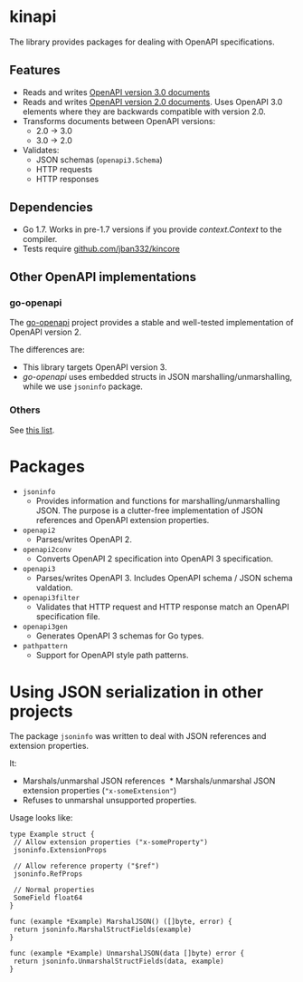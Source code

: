 # kinapi
The library provides packages for dealing with OpenAPI specifications.

## Features
  * Reads and writes [OpenAPI version 3.0 documents](https://github.com/OAI/OpenAPI-Specification/blob/OpenAPI.next/README.md)
  * Reads and writes [OpenAPI version 2.0 documents](https://github.com/OAI/OpenAPI-Specification/blob/master/versions/2.0.md). Uses OpenAPI 3.0 elements where they are backwards compatible with version 2.0.
  * Transforms documents between OpenAPI versions:
    * 2.0 -> 3.0
    * 3.0 -> 2.0
  * Validates:
    * JSON schemas (`openapi3.Schema`)
    * HTTP requests
    * HTTP responses

## Dependencies
  * Go 1.7. Works in pre-1.7 versions if you provide _context.Context_ to the compiler.
  * Tests require [github.com/jban332/kincore](github.com/jban332/kincore)

## Other OpenAPI  implementations
### go-openapi
The [go-openapi](https://github.com/go-openapi) project provides a stable and well-tested implementation of OpenAPI version 2.

The differences are:
  * This library targets OpenAPI version 3.
  * _go-openapi_ uses embedded structs in JSON marshalling/unmarshalling, while we use `jsoninfo` package.

### Others
See [this list](https://github.com/OAI/OpenAPI-Specification/blob/OpenAPI.next/IMPLEMENTATIONS.md).

# Packages
  * `jsoninfo`
    * Provides information and functions for marshalling/unmarshalling JSON. The purpose is a clutter-free implementation of JSON references and OpenAPI extension properties.
  * `openapi2` 
    * Parses/writes OpenAPI 2.
  * `openapi2conv`
    * Converts OpenAPI 2 specification into OpenAPI 3 specification.
  * `openapi3`
    * Parses/writes OpenAPI 3. Includes OpenAPI schema / JSON schema valdation.
  * `openapi3filter`
    * Validates that HTTP request and HTTP response match an OpenAPI specification file.
  * `openapi3gen` 
    * Generates OpenAPI 3 schemas for Go types.
  * `pathpattern`
    * Support for OpenAPI style path patterns.

# Using JSON serialization in other projects
The package `jsoninfo` was written to deal with JSON references and extension properties.

It:
  * Marshals/unmarshal JSON references
  * Marshals/unmarshal JSON extension properties (`"x-someExtension"`)
  * Refuses to unmarshal unsupported properties.

Usage looks like:
```
type Example struct {
 // Allow extension properties ("x-someProperty")
 jsoninfo.ExtensionProps
 
 // Allow reference property ("$ref")
 jsoninfo.RefProps
 
 // Normal properties
 SomeField float64
}

func (example *Example) MarshalJSON() ([]byte, error) {
 return jsoninfo.MarshalStructFields(example)
}

func (example *Example) UnmarshalJSON(data []byte) error {
 return jsoninfo.UnmarshalStructFields(data, example)
}
